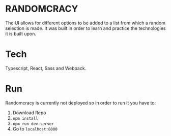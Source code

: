 # RANDOMCRACY

The UI allows for different options to be added to a list from which a random selection is made.
It was built in order to learn and practice the technologies it is built upon.

# Tech

Typescript, React, Sass and Webpack.

# Run

Randomcracy is currently not deployed so in order to run it you have to:

1. Download Repo
2. `npm install`
3. `npm run dev-server`
4. Go to `localhost:8080`
